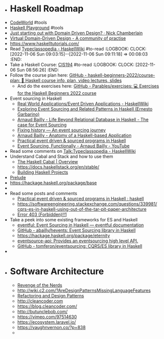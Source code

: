 - # Haskell Roadmap
- [CodeWorld](https://code.world/haskell) #tools
- [Haskell Playground](https://play-haskell.tomsmeding.com/) #tools
- [Just starting out with Domain Driven Design? · Nick Chamberlain](https://buildplease.com/pages/dddweekly/)
- [Virtual Domain-Driven Design - A community of practise](https://virtualddd.com/learning-ddd/awesome-ddd)
- https://www.haskelltutorials.com/
- Read  [Typeclassopedia - HaskellWiki](https://wiki.haskell.org/Typeclassopedia) #to-read
  :LOGBOOK:
  CLOCK: [2022-11-06 Sun 09:03:15]--[2022-11-06 Sun 09:11:18] =>  00:08:03
  :END:
- Take a Haskell Course: [CIS194](https://www.cis.upenn.edu/~cis1940/fall16/) #to-read
  :LOGBOOK:
  CLOCK: [2022-11-06 Sun 08:56:26]
  :END:
- Follow the course plan here: [GitHub - haskell-beginners-2022/course-plan: 📜 Haskell course info, plan, video lectures, slides](https://github.com/haskell-beginners-2022/course-plan)
	- And do the exercises here: [GitHub - Parables/exercises: 💻 Exercises for the Haskell Beginners 2022 course](https://github.com/Parables/exercises)
- Event sourcing in Haskell
	- [Real World Applications/Event Driven Applications - HaskellWiki](https://wiki.haskell.org/Real_World_Applications/Event_Driven_Applications)
	- [Exploring Event Sourcing and Related Patterns in Haskell (Ernesto Garbarino)](https://garba.org/article/general/event-sourcing/event-sourcing.html)
	- [Arnaud Bailly - Life Beyond Relational Database in Haskell - The case for Event Sourcing](https://abailly.github.io/posts/event-source.html)
	- [Fixing history — An event sourcing journey](https://blog.codecentric.de/fixing-history-an-event-sourcing-journey)
	- [Arnaud Bailly - Anatomy of a Haskell-based Application](https://abailly.github.io/posts/cm-arch-design.html)
	- [Practical event driven & sourced programs in Haskell](https://www.ahri.net/2019/07/practical-event-driven-and-sourced-programs-in-haskell/)
	- [Event Sourcing, Functionally - Arnaud Bailly - YouTube](https://youtu.be/lKIPlARq1z8)
- Read some comments on  [Talk:Typeclassopedia - HaskellWiki](https://wiki.haskell.org/Talk:Typeclassopedia)
- Understand Cabal and Stack and how to use them
	- [The Haskell Cabal | Overview](https://www.haskell.org/cabal/)
	- https://docs.haskellstack.org/en/stable/
	- [Building Haskell Projects](https://www.scs.stanford.edu/16wi-cs240h/labs/stack.html)
- [Prelude](https://hackage.haskell.org/package/base-4.17.0.0/docs/Prelude.html)
- https://hackage.haskell.org/package/base
-
- Read some posts and comments
	- [Practical event driven & sourced programs in Haskell : haskell](https://www.reddit.com/r/haskell/comments/cjnilo/practical_event_driven_sourced_programs_in_haskell/)
	- https://softwareengineering.stackexchange.com/questions/339981/cqrs-es-in-haskell-using-out-of-the-tar-pit-paper-architecture
	- [Error 403 (Forbidden)!!1](https://groups.google.com/g/dddcqrs/c/sASP3YIs28Y)
- Take a peek into some existing frameworks for ES and Haskell
	- [eventful: Event Sourcing in Haskell — eventful  documentation](https://eventful.readthedocs.io/en/latest/)
	- [GitHub - abailly/hevents: Event Sourcing library in Haskell](https://github.com/abailly/hevents)
	- https://hackage.haskell.org/package/eternity
	- [eventsource-api: Provides an eventsourcing high level API.](https://hackage.haskell.org/package/eventsource-api)
	- [GitHub - tomferon/eventsourcing: CQRS/ES library in Haskell](https://github.com/tomferon/eventsourcing)
-
- # Software Architecture
	- [Revenge of the Nerds](http://www.paulgraham.com/icad.html)
	- http://wiki.c2.com/?AreDesignPatternsMissingLanguageFeatures
	- [Refactoring and Design Patterns](https://refactoring.guru/)
	- http://cleancoder.com
	- https://blog.cleancoder.com/
	- http://butunclebob.com/
	- https://vimeo.com/97514630
	- https://ecosystem.laravel.io/
	- https://vaughnvernon.co/?p=838
	-